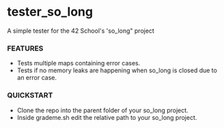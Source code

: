 # tester_so_long
A simple tester for the 42 School's 'so_long" project

### FEATURES

- Tests multiple maps containing error cases.
- Tests if no memory leaks are happening when so_long is closed due to an error case.

### QUICKSTART

- Clone the repo into the parent folder of your so_long project.
- Inside grademe.sh edit the relative path to your so_long project.
